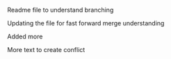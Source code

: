 Readme file to understand branching

Updating the file for fast forward merge understanding

Added more


More text to create conflict
